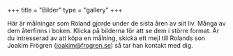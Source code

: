 +++
title = "Bilder"
type = "gallery"
+++

Här är målningar som Roland gjorde under de sista åren av siit liv. Många av dem återfinns i boken. Klicka på bilderna för att se dem i större format. Är du intresserad av att köpa en målning, skicka ett mejl till Rolands son Joakim Frögren (joakim@frogren.se) så tar han kontakt med dig.

